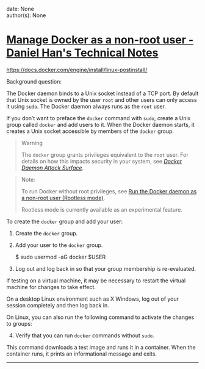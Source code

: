 
date: None  
author(s): None  

# [Manage Docker as a non-root user - Daniel Han's Technical Notes](https://sites.google.com/site/xiangyangsite/home/technical-tips/linux-unix/common-tips/manage-docker-as-a-non-root-user)

<https://docs.docker.com/engine/install/linux-postinstall/>

Background question:

The Docker daemon binds to a Unix socket instead of a TCP port. By default that Unix socket is owned by the user `root` and other users can only access it using `sudo`. The Docker daemon always runs as the `root` user.

If you don’t want to preface the `docker` command with `sudo`, create a Unix group called `docker` and add users to it. When the Docker daemon starts, it creates a Unix socket accessible by members of the `docker` group.

> Warning
> 
> The `docker` group grants privileges equivalent to the `root` user. For details on how this impacts security in your system, see [_Docker Daemon Attack Surface_](https://docs.docker.com/engine/security/security/#docker-daemon-attack-surface).

> Note:
> 
> To run Docker without root privileges, see [Run the Docker daemon as a non-root user (Rootless mode)](https://docs.docker.com/engine/security/rootless/).
> 
> Rootless mode is currently available as an experimental feature.

To create the `docker` group and add your user:

  1. Create the `docker` group.

  2. Add your user to the `docker` group.
    
        $ sudo usermod -aG docker $USER
    

  3. Log out and log back in so that your group membership is re-evaluated.

If testing on a virtual machine, it may be necessary to restart the virtual machine for changes to take effect.

On a desktop Linux environment such as X Windows, log out of your session completely and then log back in.

On Linux, you can also run the following command to activate the changes to groups:

  4. Verify that you can run `docker` commands without `sudo`.

This command downloads a test image and runs it in a container. When the container runs, it prints an informational message and exits.


  
  
---

